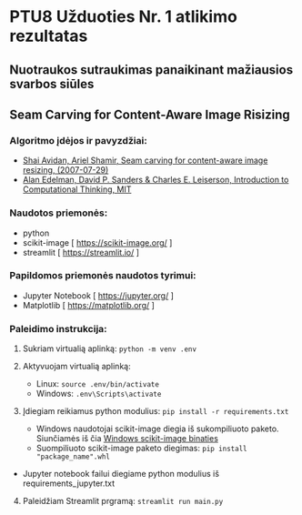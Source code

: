 # PTU8 Užduoties Nr. 1 atlikimo rezultatas

## Nuotraukos sutraukimas panaikinant mažiausios svarbos siūles
## Seam Carving for Content-Aware Image Risizing 

### Algoritmo įdėjos ir pavyzdžiai:
- [Shai Avidan, Ariel Shamir, Seam carving for content-aware image resizing, (2007-07-29)](https://dl.acm.org/doi/10.1145/1275808.1276390)
- [Alan Edelman, David P. Sanders & Charles E. Leiserson, Introduction to Computational Thinking, MIT](https://computationalthinking.mit.edu/Fall22/images_abstractions/seamcarving/)


### Naudotos priemonės:
- python
- scikit-image [ https://scikit-image.org/ ]
- streamlit [ https://streamlit.io/ ]

### Papildomos priemonės naudotos tyrimui:
- Jupyter Notebook [ https://jupyter.org/ ]
- Matplotlib [ https://matplotlib.org/ ]

### Paleidimo instrukcija:
1. Sukriam virtualią aplinką: ```python -m venv .env```
2. Aktyvuojam virtualią aplinką:
    - Linux: ```source .env/bin/activate```
    - Windows: ```.env\Scripts\activate```

3. Įdiegiam reikiamus python modulius: ```pip install -r requirements.txt```
    - Windows naudotojai scikit-image diegia iš sukompiliuoto paketo. Siunčiamės iš čia [Windows scikit-image binaties](https://www.lfd.uci.edu/~gohlke/pythonlibs/#scikit-image)
    - Suompiliuoto scikit-image paketo diegimas: ```pip install "package_name".whl```

- Jupyter notebook failui diegiame python modulius iš requirements_jupyter.txt

4. Paleidžiam Streamlit prgramą: ```streamlit run main.py```



